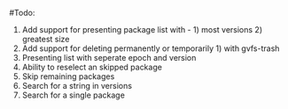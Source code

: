 #Todo:
1) Add support for presenting package list with -
         1) most versions
         2) greatest size
2) Add support for deleting permanently or temporarily
         1) with gvfs-trash
3) Presenting list with seperate epoch and version
4) Ability to reselect an skipped package
5) Skip remaining packages
6) Search for a string in versions
7) Search for a single package